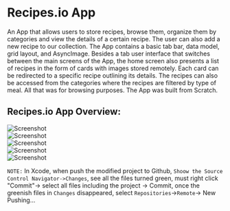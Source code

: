 # Recipes.io App
An App that allows users to store recipes, browse them, organize them by categories and view the details of a certain recipe. The user can also add a new recipe to our collection. The App contains a basic tab bar, data model, grid layout, and AsyncImage. Besides a tab user interface that switches between the main screens of the App, the home screen also presents a list of recipes in the form of cards with images stored remotely. Each card can be redirected to a specific recipe outlining its details. The recipes can also be accessed from the categories where the recipes are filtered by type of meal. All that was for browsing purposes. The App was built from Scratch.
## Recipes.io App Overview:
![Screenshot](https://github.com/KrystalZhang612/Recipes.io-App/blob/main/Recipe.io%20App%20overview-1.png)<br/>
![Screenshot](https://github.com/KrystalZhang612/Recipes.io-App/blob/main/Recipe.io%20App%20overview-2.png)<br/>
![Screenshot](https://github.com/KrystalZhang612/Recipes.io-App/blob/main/Recipe.io%20App%20overview-3.png)<br/>
![Screenshot](https://github.com/KrystalZhang612/Recipes.io-App/blob/main/Recipe.io%20App%20overview-4.png)<br/>
![Screenshot](https://github.com/KrystalZhang612/Recipes.io-App/blob/main/Recipe.io%20App%20overview-5.png)<br/>





`NOTE:` In Xcode, when push the modified project to Github, `Shoow the Source Control Navigator->Changes`, see all the files turned green, must right click "Commit"-> select all files including the project -> Commit, once the greenish files in `Changes` disappeared, select `Repositories`->`Remote`-> New Pushing... 
